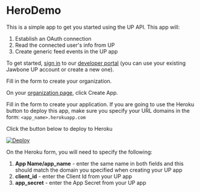 # HeroDemo

This is a simple app to get you started using the UP API. This app will:

1.  Establish an OAuth connection
2.  Read the connected user's info from UP
3.  Create generic feed events in the UP app

To get started, [sign in](https://jawbone.com/up/developer/auth/login) to our [developer portal](https://jawbone.com/up/developer) (you can use your existing Jawbone UP account or create a new one).

Fill in the form to create your organization.

On your [organization page](https://jawbone.com/up/developer/account/), click Create App.

Fill in the form to create your application. If you are going to use the Heroku button to deploy this app, make sure you specify your URL domains in the form: `<app_name>.herokuapp.com`

Click the button below to deploy to Heroku

[![Deploy](https://www.herokucdn.com/deploy/button.png)](https://heroku.com/deploy)

On the Heroku form, you will need to specify the following:

1.  **App Name/app_name** -  enter the same name in both fields and this should match the domain you specified when creating your UP app
2.  **client_id** - enter the Client Id from your UP app
3.  **app_secret** - enter the App Secret from your UP app
